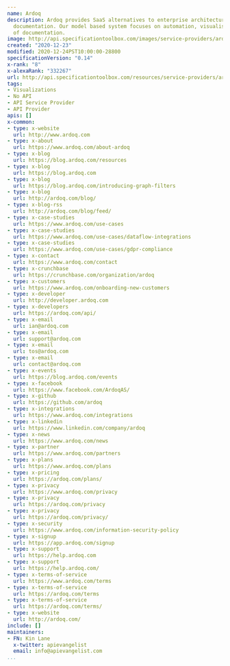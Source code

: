 ```yaml
---
name: Ardoq
description: Ardoq provides SaaS alternatives to enterprise architecture and software
  documentation. Our model based system focuses on automation, visualisation and democratisation
  of documentation.
image: http://api.specificationtoolbox.com/images/service-providers/ardoq.jpg
created: "2020-12-23"
modified: 2020-12-24PST10:00:00-28800
specificationVersion: "0.14"
x-rank: "8"
x-alexaRank: "332267"
url: http://api.specificationtoolbox.com/resources/service-providers/ardoq/
tags:
- Visualizations
- No API
- API Service Provider
- API Provider
apis: []
x-common:
- type: x-website
  url: http://www.ardoq.com
- type: x-about
  url: https://www.ardoq.com/about-ardoq
- type: x-blog
  url: https://blog.ardoq.com/resources
- type: x-blog
  url: https://blog.ardoq.com
- type: x-blog
  url: https://blog.ardoq.com/introducing-graph-filters
- type: x-blog
  url: http://ardoq.com/blog/
- type: x-blog-rss
  url: http://ardoq.com/blog/feed/
- type: x-case-studies
  url: https://www.ardoq.com/use-cases
- type: x-case-studies
  url: https://www.ardoq.com/use-cases/dataflow-integrations
- type: x-case-studies
  url: https://www.ardoq.com/use-cases/gdpr-compliance
- type: x-contact
  url: https://www.ardoq.com/contact
- type: x-crunchbase
  url: https://crunchbase.com/organization/ardoq
- type: x-customers
  url: https://www.ardoq.com/onboarding-new-customers
- type: x-developer
  url: http://developer.ardoq.com
- type: x-developers
  url: https://ardoq.com/api/
- type: x-email
  url: ian@ardoq.com
- type: x-email
  url: support@ardoq.com
- type: x-email
  url: tos@ardoq.com
- type: x-email
  url: contact@ardoq.com
- type: x-events
  url: https://blog.ardoq.com/events
- type: x-facebook
  url: https://www.facebook.com/ArdoqAS/
- type: x-github
  url: https://github.com/ardoq
- type: x-integrations
  url: https://www.ardoq.com/integrations
- type: x-linkedin
  url: https://www.linkedin.com/company/ardoq
- type: x-news
  url: https://www.ardoq.com/news
- type: x-partner
  url: https://www.ardoq.com/partners
- type: x-plans
  url: https://www.ardoq.com/plans
- type: x-pricing
  url: https://ardoq.com/plans/
- type: x-privacy
  url: https://www.ardoq.com/privacy
- type: x-privacy
  url: https://ardoq.com/privacy
- type: x-privacy
  url: https://ardoq.com/privacy/
- type: x-security
  url: https://www.ardoq.com/information-security-policy
- type: x-signup
  url: https://app.ardoq.com/signup
- type: x-support
  url: https://help.ardoq.com
- type: x-support
  url: https://help.ardoq.com/
- type: x-terms-of-service
  url: https://www.ardoq.com/terms
- type: x-terms-of-service
  url: https://ardoq.com/terms
- type: x-terms-of-service
  url: https://ardoq.com/terms/
- type: x-website
  url: http://ardoq.com/
include: []
maintainers:
- FN: Kin Lane
  x-twitter: apievangelist
  email: info@apievangelist.com
...
```

